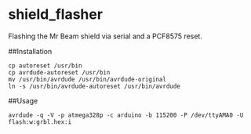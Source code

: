 # shield_flasher
Flashing the Mr Beam shield via serial and a PCF8575 reset.

##Installation

```
cp autoreset /usr/bin
cp avrdude-autoreset /usr/bin
mv /usr/bin/avrdude /usr/bin/avrdude-original
ln -s /usr/bin/avrdude-autoreset /usr/bin/avrdude
```

##Usage

```
avrdude -q -V -p atmega328p -c arduino -b 115200 -P /dev/ttyAMA0 -U flash:w:grbl.hex:i
```